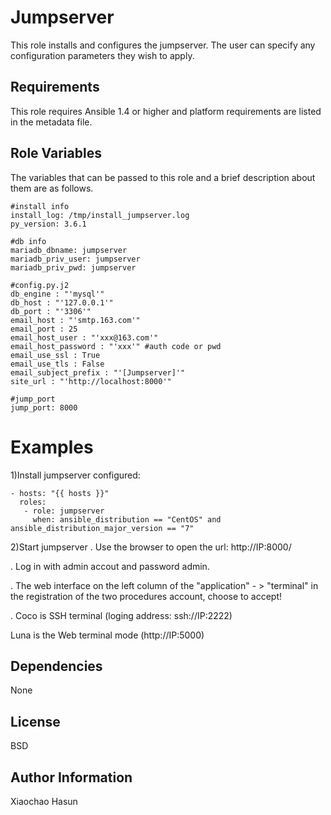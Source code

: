 Jumpserver
=====

This role installs and configures the jumpserver. The user can specify
any configuration parameters they wish to apply.

Requirements
------------

This role requires Ansible 1.4 or higher and platform requirements are listed
in the metadata file.

Role Variables
--------------

The variables that can be passed to this role and a brief description about
them are as follows.

	#install info
	install_log: /tmp/install_jumpserver.log
	py_version: 3.6.1
	
	#db info
	mariadb_dbname: jumpserver
	mariadb_priv_user: jumpserver
	mariadb_priv_pwd: jumpserver
	
	#config.py.j2
	db_engine : "'mysql'"
	db_host : "'127.0.0.1'"
	db_port : "'3306'"
	email_host : "'smtp.163.com'"
	email_port : 25
	email_host_user : "'xxx@163.com'"
	email_host_password : "'xxx'" #auth code or pwd
	email_use_ssl : True
	email_use_tls : False
	email_subject_prefix : "'[Jumpserver]'"
	site_url : "'http://localhost:8000'"
	
	#jump_port
	jump_port: 8000
    
	
Examples
========

1)Install jumpserver
configured:

    - hosts: "{{ hosts }}"
	  roles:
	   - role: jumpserver
	     when: ansible_distribution == "CentOS" and ansible_distribution_major_version == "7"

2)Start jumpserver
 . Use the browser to open the url: http://IP:8000/
 
 . Log in with admin accout and password admin.
 
 . The web interface on the left column of the "application" - > "terminal" in the registration of the two procedures account,
   choose to accept!
   
 . Coco is SSH terminal (loging address: ssh://IP:2222)
 
   Luna is the Web terminal mode (http://IP:5000)


Dependencies
------------

None

License
-------

BSD

Author Information
------------------

Xiaochao Hasun
